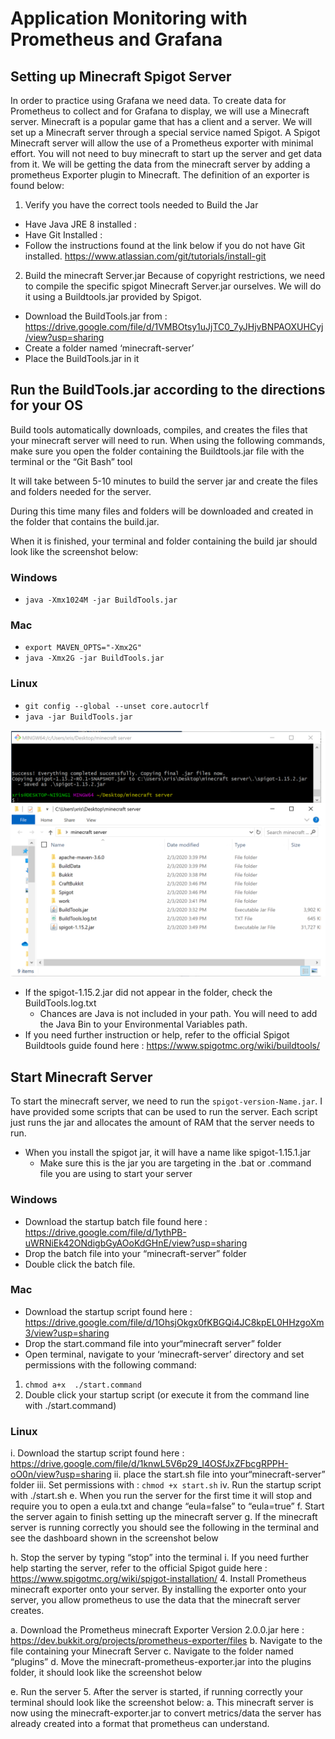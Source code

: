 # Application Monitoring with Prometheus and Grafana

## Setting up Minecraft Spigot Server 
In order to practice using Grafana we need data. To create data for Prometheus to collect and for Grafana to display, we will use a Minecraft server. Minecraft is a popular game that has a client and a server. We will set up a Minecraft server through a special service named Spigot.  A Spigot Minecraft server will allow the use of a Prometheus exporter with minimal effort. You will not need to buy minecraft to start up the server and get data from it. 
We will be getting the data from the minecraft server by adding a prometheus Exporter plugin to Minecraft. The definition of an exporter is found below: 
 
1.	Verify you have the correct tools needed to Build the Jar
 +	Have Java JRE 8  installed : 
 +	Have Git Installed :  
   +	Follow the instructions found at the link below if you do not have Git installed. https://www.atlassian.com/git/tutorials/install-git

2.	Build the minecraft Server.jar 
Because of copyright restrictions, we need to compile the specific spigot Minecraft Server.jar ourselves. We will do it using a Buildtools.jar provided by Spigot.

+ 	Download the BuildTools.jar from : https://drive.google.com/file/d/1VMBOtsy1uJjTC0_7yJHjvBNPAOXUHCyj/view?usp=sharing 
+ 	Create a folder named ‘minecraft-server’
+ 	Place the BuildTools.jar in it 

## Run the BuildTools.jar according to the directions for your OS

Build tools automatically downloads, compiles, and creates the files that your minecraft server will need to run. 
When using the following commands, make sure you open the folder containing the Buildtools.jar file with the terminal or the  “Git Bash” tool

It will take between 5-10 minutes to build the server jar and create the files and folders needed for the server.

During this time many files and folders will be downloaded and created in the folder that contains the build.jar. 

When it is finished, your terminal and folder containing the build jar should look like the screenshot below:

### Windows
 + `java -Xmx1024M -jar BuildTools.jar`
###	Mac
 + `export MAVEN_OPTS="-Xmx2G"` 
 + `java -Xmx2G -jar BuildTools.jar`
###	Linux
 + `git config --global --unset core.autocrlf`
 + `java -jar BuildTools.jar`

![](https://github.com/jasonxris/Application-Monitoring-with-Prometheus-and-Grafana-Tutorial/blob/master/Student%20Files/Screenshots/MinecraftServerScreenshot.PNG )

  +	If the spigot-1.15.2.jar did not appear in the folder, check the BuildTools.log.txt
    + 	Chances are Java is not included in your path. You will need to add the Java Bin to your Environmental Variables path. 
  + If you need further instruction or help, refer to the official Spigot Buildtools guide found here : https://www.spigotmc.org/wiki/buildtools/
 
 ## Start Minecraft Server
To start the minecraft server, we need to run the `spigot-version-Name.jar`. I have provided some scripts that can be used to run the server. Each script just runs the jar and allocates the amount of RAM that the server needs to run. 

 +	When you install the spigot jar, it will have a name like spigot-1.15.1.jar 
    + 	Make sure this is the jar you are targeting in the .bat or .command file you are using to start your server 
###	Windows
+	Download the startup batch file found here : https://drive.google.com/file/d/1ythPB-uWRNiEk42ONdigbGyAOoKdGHnE/view?usp=sharing 
+	Drop the batch file into your “minecraft-server” folder
+	Double click the batch file.  
### Mac
+	Download the startup script found here : https://drive.google.com/file/d/1OhsjOkgx0fKBGQi4JC8kpEL0HHzgoXm3/view?usp=sharing 
+	Drop the start.command file into your“minecraft server” folder
+	Open terminal, navigate to your ‘minecraft-server’ directory and set permissions with the following command:
1.	`chmod a+x  ./start.command`
2.	Double click your startup script (or execute it from the command line with ./start.command)

### Linux
i.	Download the startup script found here : https://drive.google.com/file/d/1knwL5V6p29_I4OSfJxZFbcgRPPH-oO0n/view?usp=sharing 
ii.	place the start.sh file into your“minecraft-server” folder
iii.	Set permissions with : `chmod +x start.sh`
iv.	Run the startup script with ./start.sh
e.	When you run the server for the first time it will stop and require you to open a eula.txt and change “eula=false” to “eula=true”
f.	Start the server again to finish setting up the minecraft server
g.	If the minecraft server is running correctly you should see the following in the terminal and see the dashboard shown in the screenshot below
 
h.	Stop the server by typing “stop” into the terminal
i.	If you need further help starting the server, refer to the official Spigot guide here : https://www.spigotmc.org/wiki/spigot-installation/ 
4.	Install Prometheus minecraft exporter onto your server.
By installing the exporter onto your server, you allow prometheus to use the data that the minecraft server creates. 

a.	Download the Prometheus minecraft Exporter Version 2.0.0.jar here : https://dev.bukkit.org/projects/prometheus-exporter/files 
b.	Navigate to the file containing your Minecraft Server 
c.	Navigate to the folder named “plugins” 
d.	Move the minecraft-prometheus-exporter.jar into the plugins folder, it should look like the screenshot below
   

e.	Run the server 
5.	After the server is started, if running correctly your terminal should look like the screenshot below: 
a.	This minecraft server is now using the minecraft-exporter.jar to convert metrics/data the server has already created into a format that prometheus can understand. 
